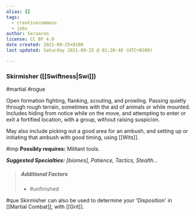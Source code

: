 ```yaml
---
alias: []
tags:
  - creativecommons
  - jobs
author: Seraaron
license: CC BY 4.0
date created: 2021-09-25+0100
last updated: Saturday 2021-09-25 @ 01:20:48 (UTC+0100)

---
```


### Skirmisher ([[Swiftness|Swi]])

#martial #rogue 

Open formation fighting, flanking, scouting, and prowling. Passing quietly through rough terrain, sometimes with the aid of animals or while mounted. Includes hiding from notice while on the move, and attempting to enter or exit a fortified location, with a group, without raising suspicion.

May also include picking out a good area for an ambush, and setting up or initiating that ambush with good timing, using [[Wits]].


#imp **Possibly requires:** Militant tools.

_**Suggested Specialties:** [biomes], Patience, Tactics, Stealth…_

> ##### Additional Factors
>
> -   #unfinished

#que Skirmisher can also be used to determine your 'Disposition' in [[Martial Combat]], with [[Grit]].